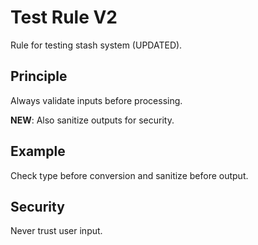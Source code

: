 # Test Rule V2

Rule for testing stash system (UPDATED).

## Principle

Always validate inputs before processing.

**NEW**: Also sanitize outputs for security.

## Example

Check type before conversion and sanitize before output.

## Security

Never trust user input.

